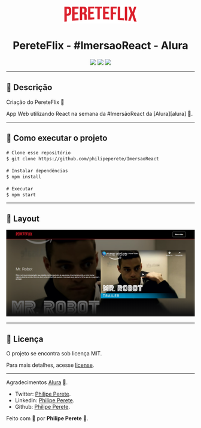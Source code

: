 <p align='center'><img width='200' src="./src/assets/img/logo.png"/></p>

<h1 align='center'>PereteFlix - #ImersaoReact - Alura</h1>

<p align='center'>
    <img src="https://img.shields.io/github/repo-size/philipeperete/ImersaoReact">
    <img src="https://img.shields.io/github/last-commit/philipeperete/ImersaoReact">
    <img src="https://img.shields.io/github/license/philipeperete/ImersaoReact">
</p>

_________

## 🔖 Descrição 
<p>Criação do PereteFlix 🎥 </p>
<p>App Web utilizando React na semana da #ImersãoReact da [Alura][alura] 💜.</p>

_________

## 🚀 Como executar o projeto

    # Clone esse repositório
    $ git clone https://github.com/philipeperete/ImersaoReact
    
    # Instalar dependências
    $ npm install
    
    # Executar
    $ npm start

_________

## 🎨 Layout

<p align='center'>
	<img witdh='200' src="./src/assets/img/layout.png">
</p>

_________

## 📝 Licença

O projeto se encontra sob licença MIT.

Para mais detalhes, acesse [license](LICENSE).

_________

Agradecimentos [Alura][alura] 💜.

* Twitter: [Philipe Perete](https://twitter.com/PhilipePerete).
* Linkedin: [Philipe Perete](https://www.linkedin.com/in/philipe-perete-b76622104).
* Github: [Philipe Perete](https://github.com/philipeperete).

Feito com 💙 por **Philipe Perete** 👻.

[alura]: https://www.alura.com.br/